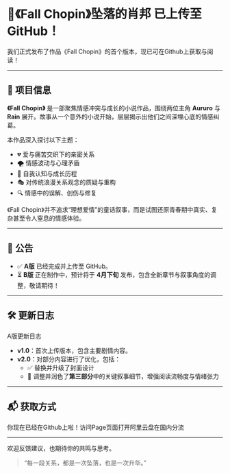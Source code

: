 # 🎹《Fall Chopin》坠落的肖邦 已上传至 GitHub！

我们正式发布了作品《Fall Chopin》的首个版本，现已可在Github上获取与阅读！

---

## 📖 项目信息

**《Fall Chopin》** 是一部聚焦情感冲突与成长的小说作品，围绕两位主角 **Aururo** 与 **Rain** 展开。故事从一个意外的小说开始，层层揭示出他们之间深埋心底的情感纠葛。

本作品深入探讨以下主题：

- 💔 爱与痛苦交织下的亲密关系  
- 🌪️ 情感波动与心理矛盾  
- 🧠 自我认知与成长历程  
- 🎭 对传统浪漫关系观念的质疑与重构  
- 🔍 情感中的误解、创伤与修复  

《Fall Chopin》并不追求“理想爱情”的童话叙事，而是试图还原青春期中真实、复杂甚至令人窒息的情感体验。

---

## 📢 公告

- ✅ **A版** 已经完成并上传至 GitHub。
- ⏳ **B版** 正在制作中，预计将于 **4月下旬** 发布，包含全新章节与叙事角度的调整，敬请期待！

---

## 🛠️ 更新日志

A版更新日志

- **v1.0**：首次上传版本，包含主要剧情内容。
- **v2.0**：对部分内容进行了优化，包括：
  - ✅ 替换并升级了封面设计  
  - 📝 调整并润色了**第三部分**中的关键叙事细节，增强阅读流畅度与情绪张力  

---

## 📬 获取方式

你现在已经在Github上啦！访问Page页面打开阿里云盘在国内分流

---

欢迎反馈建议，也期待你的共鸣与思考。  
> “每一段关系，都是一次坠落，也是一次升华。”
